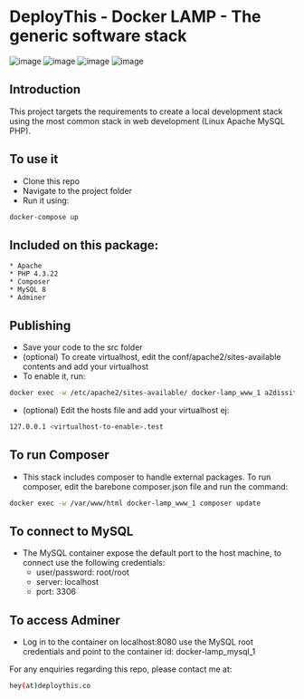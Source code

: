 # DeployThis - Docker LAMP - The generic software stack

![image](https://img.shields.io/badge/Docker-2CA5E0?style=for-the-badge&logo=docker&logoColor=white) ![image](https://img.shields.io/badge/Debian-A81D33?style=for-the-badge&logo=debian&logoColor=white) ![image](https://img.shields.io/badge/PHP-7.4-blue?style=for-the-badge&logo=php&logoColor=white) ![image](https://img.shields.io/badge/MySQL-8.0-blue?style=for-the-badge&logo=mysql&logoColor=white)
## Introduction
This project targets the requirements to create a local development stack using the most common stack in web development (Linux Apache MySQL PHP).

## To use it
* Clone this repo
* Navigate to the project folder
* Run it using:
```sh
docker-compose up
```

## Included on this package:

    * Apache
    * PHP 4.3.22
    * Composer
    * MySQL 8
    * Adminer

## Publishing
* Save your code to the src folder
* (optional) To create virtualhost, edit the conf/apache2/sites-available contents and add your virtualhost
* To enable it, run:
```sh
docker exec -w /etc/apache2/sites-available/ docker-lamp_www_1 a2dissite <virtualhost-to-enable>.conf
```
* (optional) Edit the hosts file and add your virtualhost ej:
```sh
127.0.0.1 <virtualhost-to-enable>.test
```
## To run Composer

* This stack includes composer to handle external packages. To run composer, edit the barebone composer.json file and run the command:
```sh
docker exec -w /var/www/html docker-lamp_www_1 composer update
```

## To connect to MySQL

* The MySQL container expose the default port to the host machine, to connect use the following credentials:
    * user/password: root/root
    * server: localhost
    * port: 3306

## To access Adminer

* Log in to the container on localhost:8080 use the MySQL root credentials and point to the container id: docker-lamp_mysql_1

For any enquiries regarding this repo, please contact me at:
```sh
hey(at)deploythis.co
```
